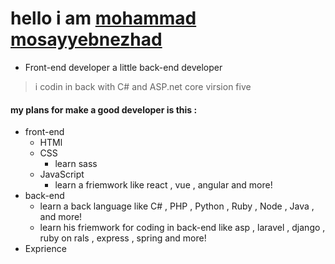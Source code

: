# hello i am [mohammad mosayyebnezhad](https://mosayyebnezhad.ir/)
- Front-end developer a little back-end developer
> i codin in back with C# and ASP.net core virsion five
#### my plans for make a good developer is this :
- front-end
  - HTMl
  - CSS
    - learn sass
  - JavaScript
    - learn a friemwork like react , vue , angular and more!
- back-end
  - learn a back language like C# , PHP , Python , Ruby , Node , Java , and more!
  - learn his friemwork for coding in back-end like asp , laravel , django , ruby on rals , express , spring and more!
- Exprience
